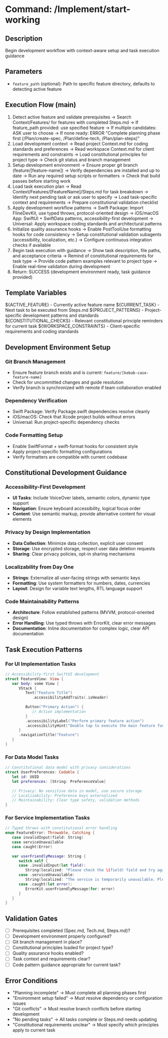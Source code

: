 # Command: /Implement/start-working

## Description
Begin development workflow with context-aware setup and task execution guidance

## Parameters
- `feature_path` (optional): Path to specific feature directory, defaults to detecting active feature

## Execution Flow (main)
1. Detect active feature and validate prerequisites
   → Search Context/Features/ for features with completed Steps.md
   → If feature_path provided: use specified feature
   → If multiple candidates: ASK user to choose
   → If none ready: ERROR "Complete planning phase first (/Plan/create-spec, /Plan/define-tech, /Plan/plan-steps)"
2. Load development context
   → Read project Context.md for coding standards and preferences
   → Read workspace Context.md for client requirements and constraints
   → Load constitutional principles for project type
   → Check git status and branch management
3. Setup development environment
   → Ensure proper git branch (feature/[feature-name])
   → Verify dependencies are installed and up to date
   → Run any required setup scripts or formatters
   → Check that build passes before starting work
4. Load task execution plan
   → Read Context/Features/[FeatureName]/Steps.md for task breakdown
   → Identify next pending task or ask user to specify
   → Load task-specific context and requirements
   → Prepare constitutional validation checklist
5. Apply development workflow patterns
   → Swift Package: Import FlineDevKit, use typed throws, protocol-oriented design
   → iOS/macOS App: SwiftUI + SwiftData patterns, accessibility-first development
   → Universal: Apply workspace coding standards and architectural patterns
6. Initialize quality assurance hooks
   → Enable PostToolUse formatting hooks for code consistency
   → Setup constitutional validation subagents (accessibility, localization, etc.)
   → Configure continuous integration checks if available
7. Begin task execution with guidance
   → Show task description, file paths, and acceptance criteria
   → Remind of constitutional requirements for task type
   → Provide code pattern examples relevant to project type
   → Enable real-time validation during development
8. Return: SUCCESS (development environment ready, task guidance provided)

## Template Variables
${ACTIVE_FEATURE} - Currently active feature name
${CURRENT_TASK} - Next task to be executed from Steps.md
${PROJECT_PATTERNS} - Project-specific development patterns and standards
${CONSTITUTIONAL_CHECKS} - Relevant constitutional principle reminders for current task
${WORKSPACE_CONSTRAINTS} - Client-specific requirements and coding standards

## Development Environment Setup

### Git Branch Management
- Ensure feature branch exists and is current: `feature/[kebab-case-feature-name]`
- Check for uncommitted changes and guide resolution
- Verify branch is synchronized with remote if team collaboration enabled

### Dependency Verification
- Swift Package: Verify Package.swift dependencies resolve cleanly
- iOS/macOS: Check that Xcode project builds without errors
- Universal: Run project-specific dependency checks

### Code Formatting Setup
- Enable SwiftFormat + swift-format hooks for consistent style
- Apply project-specific formatting configurations
- Verify formatters are compatible with current codebase

## Constitutional Development Guidance

### Accessibility-First Development
- **UI Tasks**: Include VoiceOver labels, semantic colors, dynamic type support
- **Navigation**: Ensure keyboard accessibility, logical focus order
- **Content**: Use semantic markup, provide alternative content for visual elements

### Privacy by Design Implementation
- **Data Collection**: Minimize data collection, explicit user consent
- **Storage**: Use encrypted storage, respect user data deletion requests
- **Sharing**: Clear privacy policies, opt-in sharing mechanisms

### Localizability from Day One
- **Strings**: Externalize all user-facing strings with semantic keys
- **Formatting**: Use system formatters for numbers, dates, currencies
- **Layout**: Design for variable text lengths, RTL language support

### Code Maintainability Patterns
- **Architecture**: Follow established patterns (MVVM, protocol-oriented design)
- **Error Handling**: Use typed throws with ErrorKit, clear error messages
- **Documentation**: Inline documentation for complex logic, clear API documentation

## Task Execution Patterns

### For UI Implementation Tasks
```swift
// Accessibility-first SwiftUI development
struct FeatureView: View {
   var body: some View {
      VStack {
         Text("Feature Title")
            .accessibilityAddTraits(.isHeader)
         
         Button("Primary Action") { 
            // Action implementation
         }
         .accessibilityLabel("Perform primary feature action")
         .accessibilityHint("Double tap to execute the main feature functionality")
      }
      .navigationTitle("Feature")
   }
}
```

### For Data Model Tasks
```swift
// Constitutional data model with privacy considerations
struct UserPreferences: Codable {
   let id: UUID
   let preferences: [String: PreferenceValue]
   
   // Privacy: No sensitive data in model, use secure storage
   // Localizability: Preference keys externalized
   // Maintainability: Clear type safety, validation methods
}
```

### For Service Implementation Tasks
```swift
// Typed throws with constitutional error handling
enum FeatureError: Throwable, Catching {
   case invalidInput(field: String)
   case serviceUnavailable
   case caught(Error)
   
   var userFriendlyMessage: String {
      switch self {
      case .invalidInput(let field):
         String(localized: "Please check the \(field) field and try again.")
      case .serviceUnavailable:
         String(localized: "The service is temporarily unavailable. Please try again later.")
      case .caught(let error):
         ErrorKit.userFriendlyMessage(for: error)
      }
   }
}
```

## Validation Gates
- [ ] Prerequisites completed (Spec.md, Tech.md, Steps.md)?
- [ ] Development environment properly configured?
- [ ] Git branch management in place?
- [ ] Constitutional principles loaded for project type?
- [ ] Quality assurance hooks enabled?
- [ ] Task context and requirements clear?
- [ ] Code pattern guidance appropriate for current task?

## Error Conditions
- "Planning incomplete" → Must complete all planning phases first
- "Environment setup failed" → Must resolve dependency or configuration issues
- "Git conflicts" → Must resolve branch conflicts before starting development
- "No pending tasks" → All tasks complete or Steps.md needs updating
- "Constitutional requirements unclear" → Must specify which principles apply to current task